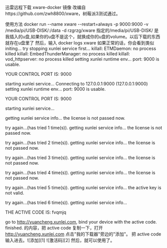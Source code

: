 迅雷远程下载 xware-docker 镜像
改编自https://github.com/zwh8800/xware，树莓派3测试通过。

使用方法 
docker run --name xware --restart=always -p 9000:9000 -v /media/pi/USB-DISK/:/data -d rzgrzg/xware 
指定的/media/pi/USB-DISK/ 是我插入的u盘,如果你的u盘不是这个，就换成你的u盘的volume。以后下载的东西就存在u盘里了
然后，输入
docker logs xware
如果正常的话，你会看到类似
initing...
try stopping xunlei service first...
killall: ETMDaemon: no process killed
killall: EmbedThunderManager: no process killed
killall: vod_httpserver: no process killed
setting xunlei runtime env...
port: 9000 is usable.

YOUR CONTROL PORT IS: 9000

starting xunlei service...
Connecting to 127.0.0.1:9000 (127.0.0.1:9000)
setting xunlei runtime env...
port: 9000 is usable.

YOUR CONTROL PORT IS: 9000

starting xunlei service...

getting xunlei service info...
the license is not passed now.

try again...(has tried 1 time(s)).
getting xunlei service info...
the license is not passed now.

try again...(has tried 2 time(s)).
getting xunlei service info...
the license is not passed now.

try again...(has tried 3 time(s)).
getting xunlei service info...
the license is not passed now.

try again...(has tried 4 time(s)).
getting xunlei service info...
the license is not passed now.

try again...(has tried 5 time(s)).
getting xunlei service info...
the active key is not valid.

try again...(has tried 6 time(s)).
getting xunlei service info...

THE ACTIVE CODE IS: fvqmjq

go to http://yuancheng.xunlei.com, bind your device with the active code.
finished.
的内容，把 active code 复制一下，打开 http://yuancheng.xunlei.com 点击"我的下载器"旁边的"添加"。
把 active code 输入进去。![添加][1] ![激活码][2] 然后，就可以使用了。